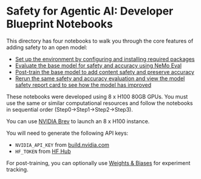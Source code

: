 # Safety for Agentic AI: Developer Blueprint Notebooks

This directory has four notebooks to walk you through the core features of adding safety to an open model:

- [Set up the environment by configuring and installing required packages](./Step0_Setup.ipynb)
- [Evaluate the base model for safety and accuracy using NeMo Eval](./Step1_Evaluation.ipynb)
- [Post-train the base model to add content safety and preserve accuracy](./Step2_Safety_Post_Training.ipynb)
- [Rerun the same safety and accuracy evaluation and view the model safety report card to see how the model has improved](./Step3_Post_Training_Eval.ipynb)

These notebooks were developed using 8 x H100 80GB GPUs.
You must use the same or similar computational resources and follow the notebooks in sequential order (Step0->Step1->Step2->Step3).

You can use [NVIDIA Brev](https://developer.nvidia.com/brev) to launch an 8 x H100 instance.

You will need to generate the following API keys:

- `NVIDIA_API_KEY` from [build.nvidia.com](https://build.nvidia.com/)
- `HF_TOKEN` from [HF Hub](https://huggingface.co/models)

For post-training, you can optionally use [Weights & Biases](https://wandb.ai/home) for experiment tracking.
